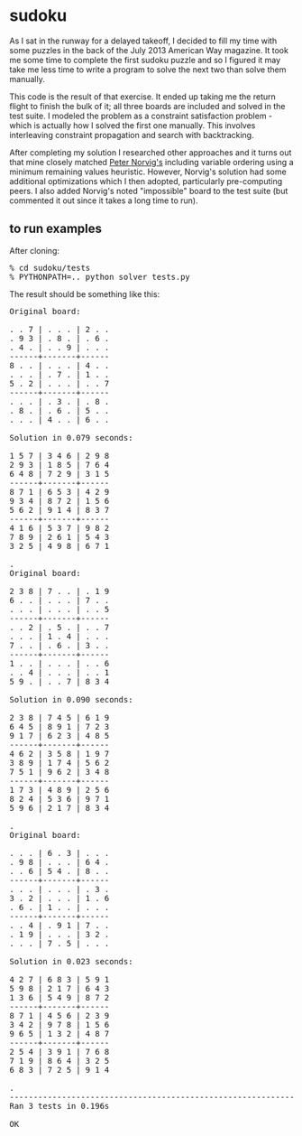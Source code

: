 sudoku
======

As I sat in the runway for a delayed takeoff, I decided to fill my time with some puzzles in the back of the July 2013 American Way magazine.  It took me some time to complete the first sudoku puzzle and so I figured it may take me less time to write a program to solve the next two than solve them manually.

This code is the result of that exercise.  It ended up taking me the return flight to finish the bulk of it; all three boards are included and solved in the test suite.  I modeled the problem as a constraint satisfaction problem - which is actually how I solved the first one manually.  This involves interleaving constraint propagation and search with backtracking.

After completing my solution I researched other approaches and it turns out that mine closely matched [Peter Norvig's](http://norvig.com/sudoku.html) including variable ordering using a minimum remaining values heuristic.  However, Norvig's solution had some additional optimizations which I then adopted, particularly pre-computing peers.  I also added Norvig's noted "impossible" board to the test suite (but commented it out since it takes a long time to run). 

to run examples
---------------
After cloning:
<pre>
% cd sudoku/tests
% PYTHONPATH=.. python solver_tests.py 
</pre>

The result should be something like this:
<pre>
Original board:

. . 7 | . . . | 2 . .
. 9 3 | . 8 . | . 6 .
. 4 . | . . 9 | . . .
------+-------+------
8 . . | . . . | 4 . .
. . . | . 7 . | 1 . .
5 . 2 | . . . | . . 7
------+-------+------
. . . | . 3 . | . 8 .
. 8 . | . 6 . | 5 . .
. . . | 4 . . | 6 . .

Solution in 0.079 seconds:

1 5 7 | 3 4 6 | 2 9 8
2 9 3 | 1 8 5 | 7 6 4
6 4 8 | 7 2 9 | 3 1 5
------+-------+------
8 7 1 | 6 5 3 | 4 2 9
9 3 4 | 8 7 2 | 1 5 6
5 6 2 | 9 1 4 | 8 3 7
------+-------+------
4 1 6 | 5 3 7 | 9 8 2
7 8 9 | 2 6 1 | 5 4 3
3 2 5 | 4 9 8 | 6 7 1

.
Original board:

2 3 8 | 7 . . | . 1 9
6 . . | . . . | 7 . .
. . . | . . . | . . 5
------+-------+------
. . 2 | . 5 . | . . 7
. . . | 1 . 4 | . . .
7 . . | . 6 . | 3 . .
------+-------+------
1 . . | . . . | . . 6
. . 4 | . . . | . . 1
5 9 . | . . 7 | 8 3 4

Solution in 0.090 seconds:

2 3 8 | 7 4 5 | 6 1 9
6 4 5 | 8 9 1 | 7 2 3
9 1 7 | 6 2 3 | 4 8 5
------+-------+------
4 6 2 | 3 5 8 | 1 9 7
3 8 9 | 1 7 4 | 5 6 2
7 5 1 | 9 6 2 | 3 4 8
------+-------+------
1 7 3 | 4 8 9 | 2 5 6
8 2 4 | 5 3 6 | 9 7 1
5 9 6 | 2 1 7 | 8 3 4

.
Original board:

. . . | 6 . 3 | . . .
. 9 8 | . . . | 6 4 .
. . 6 | 5 4 . | 8 . .
------+-------+------
. . . | . . . | . 3 .
3 . 2 | . . . | 1 . 6
. 6 . | 1 . . | . . .
------+-------+------
. . 4 | . 9 1 | 7 . .
. 1 9 | . . . | 3 2 .
. . . | 7 . 5 | . . .

Solution in 0.023 seconds:

4 2 7 | 6 8 3 | 5 9 1
5 9 8 | 2 1 7 | 6 4 3
1 3 6 | 5 4 9 | 8 7 2
------+-------+------
8 7 1 | 4 5 6 | 2 3 9
3 4 2 | 9 7 8 | 1 5 6
9 6 5 | 1 3 2 | 4 8 7
------+-------+------
2 5 4 | 3 9 1 | 7 6 8
7 1 9 | 8 6 4 | 3 2 5
6 8 3 | 7 2 5 | 9 1 4

.
----------------------------------------------------------------------
Ran 3 tests in 0.196s

OK
</pre>
